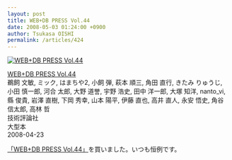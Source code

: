 ```yaml
---
layout: post
title: WEB+DB PRESS Vol.44
date: 2008-05-03 01:24:00 +0900
author: Tsukasa OISHI
permalink: /articles/424
---
```



 [![WEB+DB PRESS Vol.44](https://images-na.ssl-images-amazon.com/images/I/51pOyJ1fsML._SL160_.jpg "WEB+DB PRESS Vol.44")](http://www.amazon.co.jp/WEB-DB-PRESS-Vol-44-%E9%B5%9C%E9%A3%BC/dp/4774134686%3FSubscriptionId%3DAKIAIKJECTBTL3JTYTKA%26tag%3Dkaeruspoon-22%26linkCode%3Dxm2%26camp%3D2025%26creative%3D165953%26creativeASIN%3D4774134686)  

 [WEB+DB PRESS Vol.44](http://www.amazon.co.jp/WEB-DB-PRESS-Vol-44-%E9%B5%9C%E9%A3%BC/dp/4774134686%3FSubscriptionId%3DAKIAIKJECTBTL3JTYTKA%26tag%3Dkaeruspoon-22%26linkCode%3Dxm2%26camp%3D2025%26creative%3D165953%26creativeASIN%3D4774134686)  
鵜飼 文敏, ミック, はまちや2, 小飼 弾, 萩本 順三, 角田 直行, きたみ りゅうじ, 小田 慎一郎, 河合 太郎, 大野 道誉, 宇野 浩史, 田中 洋一郎, 大塚 知洋, nanto\_vi, 縣 俊貴, 岩澤 直樹, 下岡 秀幸, 山本 陽平, 伊藤 直也, 高井 直人, 永安 悟史, 角谷 信太郎, 高林 哲  
技術評論社  
大型本  
2008-04-23  

 [「WEB+DB PRESS Vol.44」](http://www.amazon.co.jp/WEB-DB-PRESS-Vol-44-%E9%B5%9C%E9%A3%BC/dp/4774134686%3FSubscriptionId%3DAKIAIKJECTBTL3JTYTKA%26tag%3Dkaeruspoon-22%26linkCode%3Dxm2%26camp%3D2025%26creative%3D165953%26creativeASIN%3D4774134686)を買いました。いつも恒例です。  
